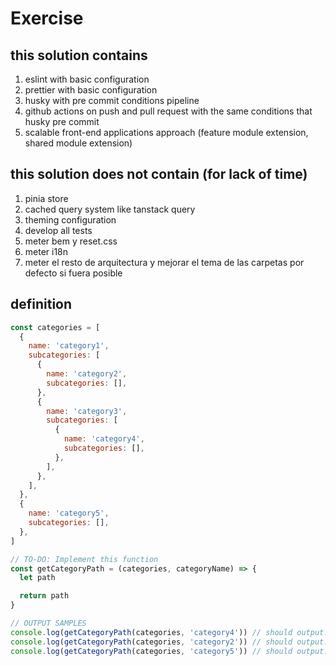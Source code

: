 # Exercise

## this solution contains

1. eslint with basic configuration
2. prettier with basic configuration
3. husky with pre commit conditions pipeline
4. github actions on push and pull request with the same conditions that husky pre commit
5. scalable front-end applications approach (feature module extension, shared module extension)

## this solution does not contain (for lack of time)

1. pinia store
2. cached query system like tanstack query
3. theming configuration
4. develop all tests
5. meter bem y reset.css
6. meter i18n
7. meter el resto de arquitectura y mejorar el tema de las carpetas por defecto si fuera posible

## definition

```js
const categories = [
  {
    name: 'category1',
    subcategories: [
      {
        name: 'category2',
        subcategories: [],
      },
      {
        name: 'category3',
        subcategories: [
          {
            name: 'category4',
            subcategories: [],
          },
        ],
      },
    ],
  },
  {
    name: 'category5',
    subcategories: [],
  },
]

// TO-DO: Implement this function
const getCategoryPath = (categories, categoryName) => {
  let path

  return path
}

// OUTPUT SAMPLES
console.log(getCategoryPath(categories, 'category4')) // should output: '/category1/category3/category4'
console.log(getCategoryPath(categories, 'category2')) // should output: '/category1/category2'
console.log(getCategoryPath(categories, 'category5')) // should output: '/category5'
```
